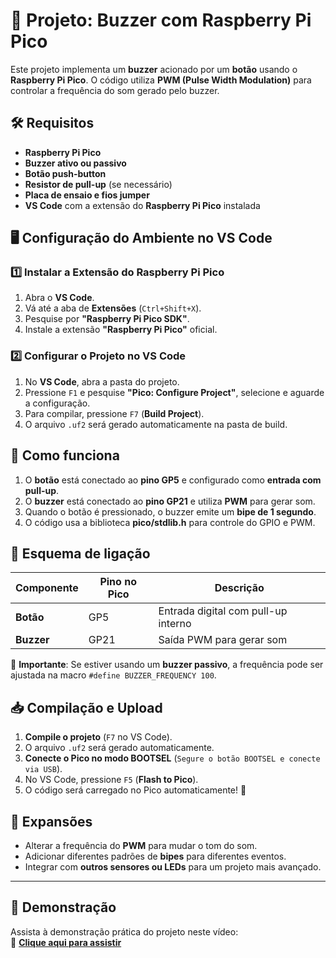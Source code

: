 

# 📢 Projeto: Buzzer com Raspberry Pi Pico  

Este projeto implementa um **buzzer** acionado por um **botão** usando o **Raspberry Pi Pico**. O código utiliza **PWM (Pulse Width Modulation)** para controlar a frequência do som gerado pelo buzzer.  

## 🛠 Requisitos  

- **Raspberry Pi Pico**  
- **Buzzer ativo ou passivo**  
- **Botão push-button**  
- **Resistor de pull-up** (se necessário)  
- **Placa de ensaio e fios jumper**  
- **VS Code** com a extensão do **Raspberry Pi Pico** instalada  

## 🖥 Configuração do Ambiente no VS Code  

### 1️⃣ Instalar a Extensão do Raspberry Pi Pico  
1. Abra o **VS Code**.  
2. Vá até a aba de **Extensões** (`Ctrl+Shift+X`).  
3. Pesquise por **"Raspberry Pi Pico SDK"**.  
4. Instale a extensão **"Raspberry Pi Pico"** oficial.  

### 2️⃣ Configurar o Projeto no VS Code  
1. No **VS Code**, abra a pasta do projeto.  
2. Pressione `F1` e pesquise **"Pico: Configure Project"**, selecione e aguarde a configuração.  
3. Para compilar, pressione `F7` (**Build Project**).  
4. O arquivo `.uf2` será gerado automaticamente na pasta de build.  

## 📜 Como funciona  

1. O **botão** está conectado ao **pino GP5** e configurado como **entrada com pull-up**.  
2. O **buzzer** está conectado ao **pino GP21** e utiliza **PWM** para gerar som.  
3. Quando o botão é pressionado, o buzzer emite um **bipe de 1 segundo**.  
4. O código usa a biblioteca **pico/stdlib.h** para controle do GPIO e PWM.  

## 🔌 Esquema de ligação  

| Componente | Pino no Pico | Descrição |
|------------|------------|------------|
| **Botão** | GP5 | Entrada digital com pull-up interno |
| **Buzzer** | GP21 | Saída PWM para gerar som |

📌 **Importante**: Se estiver usando um **buzzer passivo**, a frequência pode ser ajustada na macro `#define BUZZER_FREQUENCY 100`.  

## 📥 Compilação e Upload  

1. **Compile o projeto** (`F7` no VS Code).  
2. O arquivo `.uf2` será gerado automaticamente.  
3. **Conecte o Pico no modo BOOTSEL** (`Segure o botão BOOTSEL e conecte via USB`).  
4. No VS Code, pressione `F5` (**Flash to Pico**).  
5. O código será carregado no Pico automaticamente! 🚀  

## 🚀 Expansões  

- Alterar a frequência do **PWM** para mudar o tom do som.  
- Adicionar diferentes padrões de **bipes** para diferentes eventos.  
- Integrar com **outros sensores ou LEDs** para um projeto mais avançado.  

---

## 🎥 Demonstração  

Assista à demonstração prática do projeto neste vídeo:  
🔗 **[Clique aqui para assistir](https://share.icloud.com/photos/016ABZsKUUhCKVbU5E0Xl0nIA)**  
